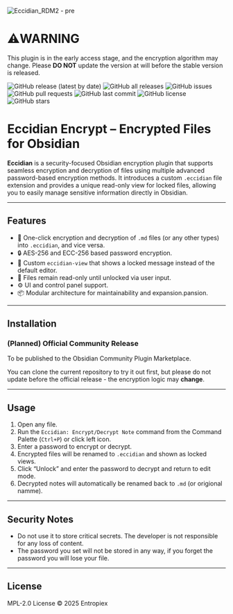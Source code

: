 ![Eccidian_RDM2 - pre](https://github.com/user-attachments/assets/e6ae4359-d1fe-4613-99b0-3edf6007cdec)

# ⚠️WARNING

This plugin is in the early access stage, and the encryption algorithm may change.
Please **DO NOT** update the version at will before the stable version is released.

![GitHub release (latest by date)](https://img.shields.io/github/v/release/Enthalpiex/Eccidion-Encrypt)
![GitHub all releases](https://img.shields.io/github/downloads/Enthalpiex/Eccidion-Encrypt/total)
![GitHub issues](https://img.shields.io/github/issues/Enthalpiex/Eccidion-Encrypt)
![GitHub pull requests](https://img.shields.io/github/issues-pr/Enthalpiex/Eccidion-Encrypt)
![GitHub last commit](https://img.shields.io/github/last-commit/Enthalpiex/Eccidion-Encrypt)
![GitHub license](https://img.shields.io/github/license/Enthalpiex/Eccidion-Encrypt)
![GitHub stars](https://img.shields.io/github/stars/Enthalpiex/Eccidion-Encrypt?style=social)



# Eccidian Encrypt – Encrypted Files for Obsidian

**Eccidian** is a security-focused Obsidian encryption plugin that supports seamless encryption and decryption of files using multiple advanced password-based encryption methods. It introduces a custom `.eccidian` file extension and provides a unique read-only view for locked files, allowing you to easily manage sensitive information directly in Obsidian.

---

##  Features

- 🔁 One-click encryption and decryption of `.md` files (or any other types) into `.eccidian`, and vice versa.
- 🔒 AES-256 and ECC-256 based password encryption.
- 📄 Custom `eccidian-view` that shows a locked message instead of the default editor.
- 🧷 Files remain read-only until unlocked via user input.
- ⚙️ UI and control panel support.
- 📦 Modular architecture for maintainability and expansion.pansion.

---

##  Installation

### (Planned) Official Community Release

To be published to the Obsidian Community Plugin Marketplace.

You can clone the current repository to try it out first, but please do not update before the official release - the encryption logic may **change**.

---

##  Usage

1. Open any file.
2. Run the `Eccidian: Encrypt/Decrypt Note` command from the Command Palette (`Ctrl+P`) or click left icon.
3. Enter a password to encrypt or decrypt.
4. Encrypted files will be renamed to `.eccidian` and shown as locked views.
5. Click “Unlock” and enter the password to decrypt and return to edit mode.
6. Decrypted notes will automatically be renamed back to `.md` (or origional namme).

---

##  Security Notes

- Do not use it to store critical secrets. The developer is not responsible for any loss of content.
- The password you set will not be stored in any way, if you forget the password you will lose your file.

---

##  License

MPL-2.0 License © 2025 Entropiex

